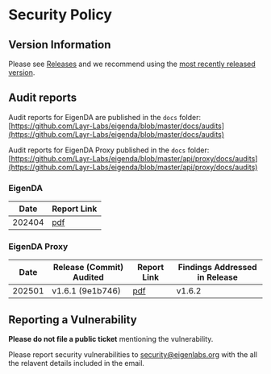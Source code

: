 # Security Policy

## Version Information

Please see [Releases](https://github.com/Layr-Labs/eigenda/releases) and we recommend using the [most recently released version](https://github.com/Layr-Labs/eigenda/releases/latest).

## Audit reports

Audit reports for EigenDA are published in the `docs` folder: [https://github.com/Layr-Labs/eigenda/blob/master/docs/audits](https://github.com/Layr-Labs/eigenda/blob/master/docs/audits)

Audit reports for EigenDA Proxy published in the `docs` folder: [https://github.com/Layr-Labs/eigenda/blob/master/api/proxy/docs/audits](https://github.com/Layr-Labs/eigenda/blob/master/api/proxy/docs/audits)

### EigenDA
| Date | Report Link |
| ------- | ----------- |
| 202404 | [pdf](https://github.com/Layr-Labs/eigenda/blob/security-doc/docs/audits/Sigma_Prime_EigenDA_Offchain_Security_Assessment_Report.pdf) |

### EigenDA Proxy
| Date | Release (Commit) Audited | Report Link | Findings Addressed in Release |
| ------- | ----------- | ----------- | ----------- |
| 202501 | v1.6.1 (9e1b746)	| [pdf](https://github.com/Layr-Labs/eigenda/blob/master/api/proxy/docs/audits/Sigma_Prime_EigenDA_Proxy_Security_Assessment_Report.pdf) | v1.6.2 |


## Reporting a Vulnerability

**Please do not file a public ticket** mentioning the vulnerability.

Please report security vulnerabilities to security@eigenlabs.org with the all the relavent details included in the email.

